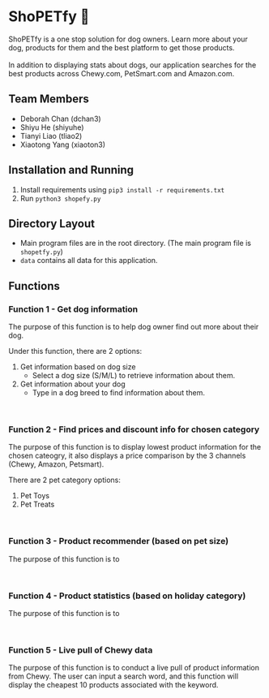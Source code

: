 # ShoPETfy 🐶

ShoPETfy is a one stop solution for dog owners. Learn more about your dog, products for them and the best platform to get those products. 
<br><br>
In addition to displaying stats about dogs, our application searches for the best products across Chewy.com, PetSmart.com and Amazon.com.

## Team Members
- Deborah Chan (dchan3)
- Shiyu He (shiyuhe)
- Tianyi Liao (tliao2)
- Xiaotong Yang (xiaoton3)

## Installation and Running
1. Install requirements using `pip3 install -r requirements.txt`
2. Run `python3 shopefy.py`

## Directory Layout
- Main program files are in the root directory. (The main program file is `shopetfy.py`)
- `data` contains all data for this application. 


## Functions
### Function 1 - Get dog information
The purpose of this function is to help dog owner find out more about their dog. 

Under this function, there are 2 options:
1.  Get information based on dog size
    - Select a dog size (S/M/L) to retrieve information about them. 
2.  Get information about your dog
    - Type in a dog breed to find information about them. 

<br>

### Function 2 - Find prices and discount info for chosen category
The purpose of this function is to display lowest product information for the chosen cateogry, it also displays a price comparison by the 3 channels (Chewy, Amazon, Petsmart).

There are 2 pet category options:
1. Pet Toys
2. Pet Treats

<br>

### Function 3 - Product recommender (based on pet size)
The purpose of this function is to

<br>

### Function 4 - Product statistics (based on holiday category)
The purpose of this function is to

<br>

### Function 5 - Live pull of Chewy data
The purpose of this function is to conduct a live pull of product information from Chewy. The user can input a search word, and this function will display the cheapest 10 products associated with the keyword.